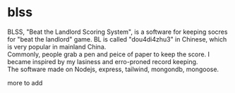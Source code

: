 # blss
BLSS, "Beat the Landlord Scoring System", is a software for keeping socres for "beat the landlord" game.  BL is called "dou4di4zhu3" in Chinese, which is very popular in mainland China.  
Commonly, people grab a pen and peice of paper to keep the score.  I became inspired by my lasiness and erro-proned record keeping.  
The software made on Nodejs, express, tailwind, mongondb, mongoose.

more to add
